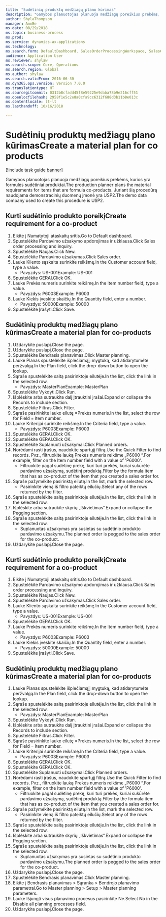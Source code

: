 ```yaml
--- 
title: "Sudėtinių produktų medžiagų plano kūrimas"
description: "Gamybos planuotojas planuoja medžiagų poreikius prekėms, kurios yra formulės sudėtiniai produktai."
author: ShylaThompson
manager: AnnBe
ms.date: 08/29/2018
ms.topic: business-process
ms.prod: 
ms.service: dynamics-ax-applications
ms.technology: 
ms.search.form: DefaultDashboard, SalesOrderProcessingWorkspace, SalesCreateOrder, SalesTable, ReqCreatePlanWorkspace, ReqTransPlanCard, SysQueryForm, ReqTransPo
audience: Application User
ms.reviewer: shylaw
ms.search.scope: Core, Operations
ms.search.region: Global
ms.author: shylaw
ms.search.validFrom: 2016-06-30
ms.dyn365.ops.version: Version 7.0.0
ms.translationtype: HT
ms.sourcegitcommit: 0312b8cfadd45f8e59225e9daba78b9e216cff51
ms.openlocfilehash: 2958f1e5c2e8a0cfa9cc6312f688d3b11b8e013c
ms.contentlocale: lt-lt
ms.lasthandoff: 10/16/2018

---
```

# <a name="create-a-material-plan-for-co-products"></a><span data-ttu-id="49b68-103">Sudėtinių produktų medžiagų plano kūrimas</span><span class="sxs-lookup"><span data-stu-id="49b68-103">Create a material plan for co products</span></span>

[!include [task guide banner](../../includes/task-guide-banner.md)]

<span data-ttu-id="49b68-104">Gamybos planuotojas planuoja medžiagų poreikius prekėms, kurios yra formulės sudėtiniai produktai.</span><span class="sxs-lookup"><span data-stu-id="49b68-104">The production planner plans the material requirements for items that are formula co-products.</span></span> <span data-ttu-id="49b68-105">Juriant šią procedūrą naudojama demonstracinių duomenų įmonė yra USP2.</span><span class="sxs-lookup"><span data-stu-id="49b68-105">The demo data company used to create this procedure is USP2.</span></span>


## <a name="create-requirement-for-a-co-product"></a><span data-ttu-id="49b68-106">Kurti sudėtinio produkto poreikį</span><span class="sxs-lookup"><span data-stu-id="49b68-106">Create requirement for a co-product</span></span>
1. <span data-ttu-id="49b68-107">Eikite į Numatytoji ataskaitų sritis.</span><span class="sxs-lookup"><span data-stu-id="49b68-107">Go to Default dashboard.</span></span>
2. <span data-ttu-id="49b68-108">Spustelėkite Pardavimo užsakymo apdorojimas ir užklausa.</span><span class="sxs-lookup"><span data-stu-id="49b68-108">Click Sales order processing and inquiry.</span></span>
3. <span data-ttu-id="49b68-109">Spustelėkite Naujas.</span><span class="sxs-lookup"><span data-stu-id="49b68-109">Click New.</span></span>
4. <span data-ttu-id="49b68-110">Spustelėkite Pardavimo užsakymas.</span><span class="sxs-lookup"><span data-stu-id="49b68-110">Click Sales order.</span></span>
5. <span data-ttu-id="49b68-111">Lauke Kliento sąskaita surinkite reikšmę.</span><span class="sxs-lookup"><span data-stu-id="49b68-111">In the Customer account field, type a value.</span></span>
    * <span data-ttu-id="49b68-112">Pavyzdys: US-001</span><span class="sxs-lookup"><span data-stu-id="49b68-112">Example: US-001</span></span>  
6. <span data-ttu-id="49b68-113">Spustelėkite GERAI.</span><span class="sxs-lookup"><span data-stu-id="49b68-113">Click OK.</span></span>
7. <span data-ttu-id="49b68-114">Lauke Prekės numeris surinkite reikšmę.</span><span class="sxs-lookup"><span data-stu-id="49b68-114">In the Item number field, type a value.</span></span>
    * <span data-ttu-id="49b68-115">Pavyzdys: P6003</span><span class="sxs-lookup"><span data-stu-id="49b68-115">Example: P6003</span></span>  
8. <span data-ttu-id="49b68-116">Lauke Kiekis įveskite skaičių.</span><span class="sxs-lookup"><span data-stu-id="49b68-116">In the Quantity field, enter a number.</span></span>
    * <span data-ttu-id="49b68-117">Pavyzdys: 50000</span><span class="sxs-lookup"><span data-stu-id="49b68-117">Example: 50000</span></span>  
9. <span data-ttu-id="49b68-118">Spustelėkite Įrašyti.</span><span class="sxs-lookup"><span data-stu-id="49b68-118">Click Save.</span></span>

## <a name="create-a-material-plan-for-co-products"></a><span data-ttu-id="49b68-119">Sudėtinių produktų medžiagų plano kūrimas</span><span class="sxs-lookup"><span data-stu-id="49b68-119">Create a material plan for co-products</span></span>
1. <span data-ttu-id="49b68-120">Uždarykite puslapį.</span><span class="sxs-lookup"><span data-stu-id="49b68-120">Close the page.</span></span>
2. <span data-ttu-id="49b68-121">Uždarykite puslapį.</span><span class="sxs-lookup"><span data-stu-id="49b68-121">Close the page.</span></span>
3. <span data-ttu-id="49b68-122">Spustelėkite Bendrasis planavimas.</span><span class="sxs-lookup"><span data-stu-id="49b68-122">Click Master planning.</span></span>
4. <span data-ttu-id="49b68-123">Lauke Planas spustelėkite išplečiamąjį mygtuką, kad atidarytumėte peržvalgą.</span><span class="sxs-lookup"><span data-stu-id="49b68-123">In the Plan field, click the drop-down button to open the lookup.</span></span>
5. <span data-ttu-id="49b68-124">Sąraše spustelėkite saitą pasirinktoje eilutėje.</span><span class="sxs-lookup"><span data-stu-id="49b68-124">In the list, click the link in the selected row.</span></span>
    * <span data-ttu-id="49b68-125">Pavyzdys: MasterPlan</span><span class="sxs-lookup"><span data-stu-id="49b68-125">Example: MasterPlan</span></span>  
6. <span data-ttu-id="49b68-126">Spustelėkite Vykdyti.</span><span class="sxs-lookup"><span data-stu-id="49b68-126">Click Run.</span></span>
7. <span data-ttu-id="49b68-127">Išplėskite arba sutraukite dalį Įtrauktini įrašai.</span><span class="sxs-lookup"><span data-stu-id="49b68-127">Expand or collapse the Records to include section.</span></span>
8. <span data-ttu-id="49b68-128">Spustelėkite Filtras.</span><span class="sxs-lookup"><span data-stu-id="49b68-128">Click Filter.</span></span>
9. <span data-ttu-id="49b68-129">Sąraše pasirinkite lauko eilutę =Prekės numeris.</span><span class="sxs-lookup"><span data-stu-id="49b68-129">In the list, select the row for Field = Item number.</span></span>
10. <span data-ttu-id="49b68-130">Lauke Kriterijai surinkite reikšmę.</span><span class="sxs-lookup"><span data-stu-id="49b68-130">In the Criteria field, type a value.</span></span>
    * <span data-ttu-id="49b68-131">Pavyzdys: P6003</span><span class="sxs-lookup"><span data-stu-id="49b68-131">Example: P6003</span></span>  
11. <span data-ttu-id="49b68-132">Spustelėkite GERAI.</span><span class="sxs-lookup"><span data-stu-id="49b68-132">Click OK.</span></span>
12. <span data-ttu-id="49b68-133">Spustelėkite GERAI.</span><span class="sxs-lookup"><span data-stu-id="49b68-133">Click OK.</span></span>
13. <span data-ttu-id="49b68-134">Spustelėkite Suplanuoti užsakymai.</span><span class="sxs-lookup"><span data-stu-id="49b68-134">Click Planned orders.</span></span>
14. <span data-ttu-id="49b68-135">Norėdami rasti įrašus, naudokite spartųjį filtrą.</span><span class="sxs-lookup"><span data-stu-id="49b68-135">Use the Quick Filter to find records.</span></span> <span data-ttu-id="49b68-136">Pvz., filtruokite lauką Prekės numeris reikšme „P6000 “.</span><span class="sxs-lookup"><span data-stu-id="49b68-136">For example, filter on the Item number field with a value of 'P6000'.</span></span>
    * <span data-ttu-id="49b68-137">Filtruokite pagal sudėtinę prekę, kuri turi prekės, kuriai sukūrėte pardavimo užsakymą, sudėtinį produktą.</span><span class="sxs-lookup"><span data-stu-id="49b68-137">Filter by the formula item that has as co-product of the item that you created a sales order for.</span></span>  
15. <span data-ttu-id="49b68-138">Sąraše pažymėkite pasirinktą eilutę.</span><span class="sxs-lookup"><span data-stu-id="49b68-138">In the list, mark the selected row.</span></span>
    * <span data-ttu-id="49b68-139">Pasirinkite vieną iš filtro pateiktų eilučių.</span><span class="sxs-lookup"><span data-stu-id="49b68-139">Select any of the rows returned by the filter.</span></span>  
16. <span data-ttu-id="49b68-140">Sąraše spustelėkite saitą pasirinktoje eilutėje.</span><span class="sxs-lookup"><span data-stu-id="49b68-140">In the list, click the link in the selected row.</span></span>
17. <span data-ttu-id="49b68-141">Išplėskite arba sutraukite skyrių „Iškvietimas“.</span><span class="sxs-lookup"><span data-stu-id="49b68-141">Expand or collapse the Pegging section.</span></span>
18. <span data-ttu-id="49b68-142">Sąraše spustelėkite saitą pasirinktoje eilutėje.</span><span class="sxs-lookup"><span data-stu-id="49b68-142">In the list, click the link in the selected row.</span></span>
    * <span data-ttu-id="49b68-143">Suplanuotas užsakymas yra susietas su sudėtinio produkto pardavimo užsakymu.</span><span class="sxs-lookup"><span data-stu-id="49b68-143">The planned order is pegged to the sales order for the co-product.</span></span>  
19. <span data-ttu-id="49b68-144">Uždarykite puslapį.</span><span class="sxs-lookup"><span data-stu-id="49b68-144">Close the page.</span></span>

## <a name="create-requirement-for-a-co-product"></a><span data-ttu-id="49b68-145">Kurti sudėtinio produkto poreikį</span><span class="sxs-lookup"><span data-stu-id="49b68-145">Create requirement for a co-product</span></span>
1. <span data-ttu-id="49b68-146">Eikite į Numatytoji ataskaitų sritis.</span><span class="sxs-lookup"><span data-stu-id="49b68-146">Go to Default dashboard.</span></span>
2. <span data-ttu-id="49b68-147">Spustelėkite Pardavimo užsakymo apdorojimas ir užklausa.</span><span class="sxs-lookup"><span data-stu-id="49b68-147">Click Sales order processing and inquiry.</span></span>
3. <span data-ttu-id="49b68-148">Spustelėkite Naujas.</span><span class="sxs-lookup"><span data-stu-id="49b68-148">Click New.</span></span>
4. <span data-ttu-id="49b68-149">Spustelėkite Pardavimo užsakymas.</span><span class="sxs-lookup"><span data-stu-id="49b68-149">Click Sales order.</span></span>
5. <span data-ttu-id="49b68-150">Lauke Kliento sąskaita surinkite reikšmę.</span><span class="sxs-lookup"><span data-stu-id="49b68-150">In the Customer account field, type a value.</span></span>
    * <span data-ttu-id="49b68-151">Pavyzdys: US-001</span><span class="sxs-lookup"><span data-stu-id="49b68-151">Example: US-001</span></span>  
6. <span data-ttu-id="49b68-152">Spustelėkite GERAI.</span><span class="sxs-lookup"><span data-stu-id="49b68-152">Click OK.</span></span>
7. <span data-ttu-id="49b68-153">Lauke Prekės numeris surinkite reikšmę.</span><span class="sxs-lookup"><span data-stu-id="49b68-153">In the Item number field, type a value.</span></span>
    * <span data-ttu-id="49b68-154">Pavyzdys: P6003</span><span class="sxs-lookup"><span data-stu-id="49b68-154">Example: P6003</span></span>  
8. <span data-ttu-id="49b68-155">Lauke Kiekis įveskite skaičių.</span><span class="sxs-lookup"><span data-stu-id="49b68-155">In the Quantity field, enter a number.</span></span>
    * <span data-ttu-id="49b68-156">Pavyzdys: 50000</span><span class="sxs-lookup"><span data-stu-id="49b68-156">Example: 50000</span></span>  
9. <span data-ttu-id="49b68-157">Spustelėkite Įrašyti.</span><span class="sxs-lookup"><span data-stu-id="49b68-157">Click Save.</span></span>

## <a name="create-a-material-plan-for-co-products"></a><span data-ttu-id="49b68-158">Sudėtinių produktų medžiagų plano kūrimas</span><span class="sxs-lookup"><span data-stu-id="49b68-158">Create a material plan for co-products</span></span>
1. <span data-ttu-id="49b68-159">Lauke Planas spustelėkite išplečiamąjį mygtuką, kad atidarytumėte peržvalgą.</span><span class="sxs-lookup"><span data-stu-id="49b68-159">In the Plan field, click the drop-down button to open the lookup.</span></span>
2. <span data-ttu-id="49b68-160">Sąraše spustelėkite saitą pasirinktoje eilutėje.</span><span class="sxs-lookup"><span data-stu-id="49b68-160">In the list, click the link in the selected row.</span></span>
    * <span data-ttu-id="49b68-161">Pavyzdys: MasterPlan</span><span class="sxs-lookup"><span data-stu-id="49b68-161">Example: MasterPlan</span></span>  
3. <span data-ttu-id="49b68-162">Spustelėkite Vykdyti.</span><span class="sxs-lookup"><span data-stu-id="49b68-162">Click Run.</span></span>
4. <span data-ttu-id="49b68-163">Išplėskite arba sutraukite dalį Įtrauktini įrašai.</span><span class="sxs-lookup"><span data-stu-id="49b68-163">Expand or collapse the Records to include section.</span></span>
5. <span data-ttu-id="49b68-164">Spustelėkite Filtras.</span><span class="sxs-lookup"><span data-stu-id="49b68-164">Click Filter.</span></span>
6. <span data-ttu-id="49b68-165">Sąraše pasirinkite lauko eilutę =Prekės numeris.</span><span class="sxs-lookup"><span data-stu-id="49b68-165">In the list, select the row for Field = Item number.</span></span>
7. <span data-ttu-id="49b68-166">Lauke Kriterijai surinkite reikšmę.</span><span class="sxs-lookup"><span data-stu-id="49b68-166">In the Criteria field, type a value.</span></span>
    * <span data-ttu-id="49b68-167">Pavyzdys: P6003</span><span class="sxs-lookup"><span data-stu-id="49b68-167">Example: P6003</span></span>  
8. <span data-ttu-id="49b68-168">Spustelėkite GERAI.</span><span class="sxs-lookup"><span data-stu-id="49b68-168">Click OK.</span></span>
9. <span data-ttu-id="49b68-169">Spustelėkite GERAI.</span><span class="sxs-lookup"><span data-stu-id="49b68-169">Click OK.</span></span>
10. <span data-ttu-id="49b68-170">Spustelėkite Suplanuoti užsakymai.</span><span class="sxs-lookup"><span data-stu-id="49b68-170">Click Planned orders.</span></span>
11. <span data-ttu-id="49b68-171">Norėdami rasti įrašus, naudokite spartųjį filtrą.</span><span class="sxs-lookup"><span data-stu-id="49b68-171">Use the Quick Filter to find records.</span></span> <span data-ttu-id="49b68-172">Pvz., filtruokite lauką Prekės numeris reikšme „P6000 “.</span><span class="sxs-lookup"><span data-stu-id="49b68-172">For example, filter on the Item number field with a value of 'P6000'.</span></span>
    * <span data-ttu-id="49b68-173">Filtruokite pagal sudėtinę prekę, kuri turi prekės, kuriai sukūrėte pardavimo užsakymą, sudėtinį produktą.</span><span class="sxs-lookup"><span data-stu-id="49b68-173">Filter by the formula item that has as co-product of the item that you created a sales order for.</span></span>  
12. <span data-ttu-id="49b68-174">Sąraše pažymėkite pasirinktą eilutę.</span><span class="sxs-lookup"><span data-stu-id="49b68-174">In the list, mark the selected row.</span></span>
    * <span data-ttu-id="49b68-175">Pasirinkite vieną iš filtro pateiktų eilučių.</span><span class="sxs-lookup"><span data-stu-id="49b68-175">Select any of the rows returned by the filter.</span></span>  
13. <span data-ttu-id="49b68-176">Sąraše spustelėkite saitą pasirinktoje eilutėje.</span><span class="sxs-lookup"><span data-stu-id="49b68-176">In the list, click the link in the selected row.</span></span>
14. <span data-ttu-id="49b68-177">Išplėskite arba sutraukite skyrių „Iškvietimas“.</span><span class="sxs-lookup"><span data-stu-id="49b68-177">Expand or collapse the Pegging section.</span></span>
15. <span data-ttu-id="49b68-178">Sąraše spustelėkite saitą pasirinktoje eilutėje.</span><span class="sxs-lookup"><span data-stu-id="49b68-178">In the list, click the link in the selected row.</span></span>
    * <span data-ttu-id="49b68-179">Suplanuotas užsakymas yra susietas su sudėtinio produkto pardavimo užsakymu.</span><span class="sxs-lookup"><span data-stu-id="49b68-179">The planned order is pegged to the sales order for the co-product.</span></span>  
16. <span data-ttu-id="49b68-180">Uždarykite puslapį.</span><span class="sxs-lookup"><span data-stu-id="49b68-180">Close the page.</span></span>
17. <span data-ttu-id="49b68-181">Spustelėkite Bendrasis planavimas.</span><span class="sxs-lookup"><span data-stu-id="49b68-181">Click Master planning.</span></span>
18. <span data-ttu-id="49b68-182">Eikite į Bendrasis planavimas > Sąranka > Bendrojo planavimo parametrai.</span><span class="sxs-lookup"><span data-stu-id="49b68-182">Go to Master planning > Setup > Master planning parameters.</span></span>
19. <span data-ttu-id="49b68-183">Lauke Išjungti visus planavimo procesus pasirinkite Ne.</span><span class="sxs-lookup"><span data-stu-id="49b68-183">Select No in the Disable all planning processes field.</span></span>
20. <span data-ttu-id="49b68-184">Uždarykite puslapį.</span><span class="sxs-lookup"><span data-stu-id="49b68-184">Close the page.</span></span>


